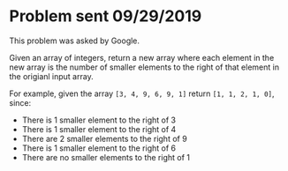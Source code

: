 # Problem sent 09/29/2019

This problem was asked by Google.

Given an array of integers, return a new array where each element in the new array is the number of smaller elements to the right of that element in the origianl input array.

For example, given the array `[3, 4, 9, 6, 9, 1]` return `[1, 1, 2, 1, 0]`, since:
- There is 1 smaller element to the right of 3
- There is 1 smaller element to the right of 4
- There are 2 smaller elements to the right of 9
- There is 1 smaller element to the right of 6
- There are no smaller elements to the right of 1